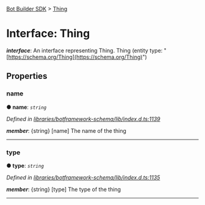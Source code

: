 [Bot Builder SDK](../README.md) > [Thing](../interfaces/botbuilder.thing.md)



# Interface: Thing

*__interface__*: An interface representing Thing. Thing (entity type: "[https://schema.org/Thing](https://schema.org/Thing)")



## Properties
<a id="name"></a>

###  name

**●  name**:  *`string`* 

*Defined in [libraries/botframework-schema/lib/index.d.ts:1139](https://github.com/Microsoft/botbuilder-js/blob/8495ddc/libraries/botframework-schema/lib/index.d.ts#L1139)*


*__member__*: {string} [name] The name of the thing





___

<a id="type"></a>

###  type

**●  type**:  *`string`* 

*Defined in [libraries/botframework-schema/lib/index.d.ts:1135](https://github.com/Microsoft/botbuilder-js/blob/8495ddc/libraries/botframework-schema/lib/index.d.ts#L1135)*


*__member__*: {string} [type] The type of the thing





___


